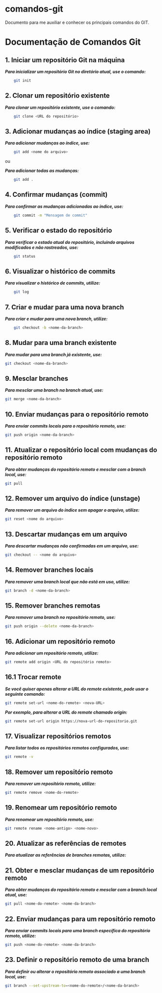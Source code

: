# comandos-git
Documento para me auxiliar e conhecer os principais comandos do GIT.

# Documentação de Comandos Git

## 1. Iniciar um repositório Git na máquina

***Para inicializar um repositório Git no diretório atual, use o comando:***

```bash 
    git init
```

## 2. Clonar um repositório existente
***Para clonar um repositório existente, use o comando:***
    
```bash
    git clone <URL do repositório>
```

## 3. Adicionar mudanças ao índice (staging area)
***Para adicionar mudanças ao índice, use:***

```bash
    git add <nome do arquivo>
```
ou

***Para adicionar todas as mudanças:***

```bash
    git add .
```

## 4. Confirmar mudanças (commit)
***Para confirmar as mudanças adicionadas ao índice, use:***

```bash
    git commit -m "Mensagem de commit"
```

## 5. Verificar o estado do repositório
***Para verificar o estado atual do repositório, incluindo arquivos modificados e não rastreados, use:***

```bash
    git status
```

## 6. Visualizar o histórico de commits
***Para visualizar o histórico de commits, utilize:***
    
```bash
    git log
```

## 7. Criar e mudar para uma nova branch
***Para criar e mudar para uma nova branch, utilize:***
```bash
    git checkout -b <nome-da-branch>
```

## 8. Mudar para uma branch existente
***Para mudar para uma branch já existente, use:***
```bash
git checkout <nome-da-branch>
```

## 9. Mesclar branches
***Para mesclar uma branch na branch atual, use:***
```bash
git merge <nome-da-branch>
```

## 10. Enviar mudanças para o repositório remoto
***Para enviar commits locais para o repositório remoto, use:***
```bash
git push origin <nome-da-branch>
```

## 11. Atualizar o repositório local com mudanças do repositório remoto
***Para obter mudanças do repositório remoto e mesclar com a branch local, use:***
```bash
git pull
```

## 12. Remover um arquivo do índice (unstage)
***Para remover um arquivo do índice sem apagar o arquivo, utilize:***
```bash
git reset <nome do arquivo>
```

## 13. Descartar mudanças em um arquivo
***Para descartar mudanças não confirmadas em um arquivo, use:***
```bash
git checkout -- <nome do arquivo>
```

## 14. Remover branches locais
***Para remover uma branch local que não está em uso, utilize:***
```bash
git branch -d <nome-da-branch>
```

## 15. Remover branches remotas
***Para remover uma branch no repositório remoto, use:***
```bash
git push origin --delete <nome-da-branch>
```

## 16. Adicionar um repositório remoto
***Para adicionar um repositório remoto, utilize:***
```bash
git remote add origin <URL do repositório remoto>
```

## 16.1 Trocar remote
***Se você quiser apenas alterar a URL do remote existente, pode usar o seguinte comando:***
```bash
git remote set-url <nome-do-remote> <nova-URL>
```

***Por exemplo, para alterar a URL do remote chamado origin:***
```bash
git remote set-url origin https://nova-url-do-repositorio.git
```

## 17. Visualizar repositórios remotos
***Para listar todos os repositórios remotos configurados, use:***
```bash
git remote -v
```

## 18. Remover um repositório remoto
***Para remover um repositório remoto, utilize:***
```bash
git remote remove <nome-do-remote>
```

## 19. Renomear um repositório remoto
***Para renomear um repositório remoto, use:***
```bash
git remote rename <nome-antigo> <nome-novo>
```

## 20. Atualizar as referências de remotes
***Para atualizar as referências de branches remotas, utilize:***

## 21. Obter e mesclar mudanças de um repositório remoto
***Para obter mudanças do repositório remoto e mesclar com a branch local atual, use:***
```bash
git pull <nome-do-remote> <nome-da-branch>
```

## 22. Enviar mudanças para um repositório remoto
***Para enviar commits locais para uma branch específica do repositório remoto, utilize:***
```bash
git push <nome-do-remote> <nome-da-branch>
```

## 23. Definir o repositório remoto de uma branch
***Para definir ou alterar o repositório remoto associado a uma branch local, use:***
```bash
git branch --set-upstream-to=<nome-do-remote>/<nome-da-branch>
```


